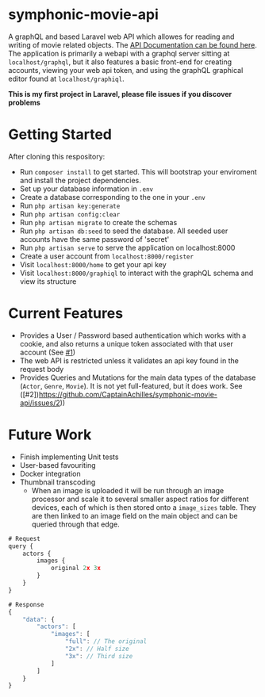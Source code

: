 # symphonic-movie-api
A graphQL and based Laravel web API which allowes for reading and writing of movie related objects. The [API Documentation can be found here](http://docs.movieapi60.apiary.io/). The application is primarily a webapi with a graphql server sitting at `localhost/graphql`, but it also features a basic front-end for creating accounts, viewing your web api token, and using the graphQL graphical editor found at `localhost/graphiql`.

__This is my first project in Laravel, please file issues if you discover problems__

# Getting Started
After cloning this respository:
 * Run  `composer install` to get started. This will bootstrap your enviroment and install the project dependencies.
 * Set up your database information in `.env`
 * Create a database corresponding to the one in your `.env`
 * Run `php artisan key:generate`
 * Run `php artisan config:clear`
 * Run `php artisan migrate` to create the schemas
 * Run `php artisan db:seed` to seed the database. All seeded user accounts have the same password of 'secret'
 * Run `php artisan serve` to serve the application on localhost:8000
 * Create a user account from `localhost:8000/register`
 * Visit `localhost:8000/home` to get your api key
 * Visit `localhost:8000/graphiql` to interact with the graphQL schema and view its structure

# Current Features

* Provides a User / Password based authentication which works with a cookie, and also returns a unique token associated with that user account (See [#1](https://github.com/CaptainAchilles/symphonic-movie-api/issues/1))
* The web API is restricted unless it validates an api key found in the request body
* Provides Queries and Mutations for the main data types of the database (`Actor`, `Genre`, `Movie`). It is not yet full-featured, but it does work. See ([#2])https://github.com/CaptainAchilles/symphonic-movie-api/issues/2))

# Future Work
* Finish implementing Unit tests
* User-based favouriting
* Docker integration
* Thumbnail transcoding
    * When an image is uploaded it will be run through an image processor and scale it to several smaller aspect ratios for different devices, each of which is then stored onto a `image_sizes` table. They are then linked to an image field on the main object and can be queried through that edge.
```javascript
# Request
query {
    actors {
        images {
            original 2x 3x
        }
    }
}

# Response
{
    "data": {
        "actors": [
            "images": [
                "full": // The original
                "2x": // Half size
                "3x": // Third size
            ]
        ]
    }
}
```
